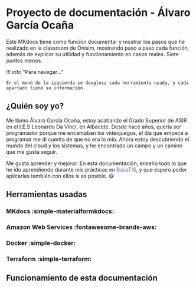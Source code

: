 # Proyecto de documentación - Álvaro García Ocaña
Este MKdocs tiene como función documentar y mostrar los pasos que he realizado en la classroom de Onisim, mostrando paso a paso cada función, además de explicar su utilidad y funcionamiento en casos reales. Siete puntos menos.

!!! info "Para navegar..."

    En el menú de la izquierda se desglosa cada herramienta usada, y cada apartado tiene su información.

## ¿Quién soy yo?
Me llamo Álvaro García Ocaña, estoy acabando el Grado Superior de ASIR en el I.E.S Leonardo Da Vinci, en Albacete. Desde hace años, quería ser programador porque me encantaban los videojuegos, el día que empecé a programar me di cuenta de que no era lo mío. Ahora estoy descubriendo el mundo del cloud y los sistemas, y he encontrado un campo y un camino que me gusta seguir.

Me gusta aprender y mejorar. En esta documentación, enseño todo lo que he ido aprendiendo durante mis prácticas en <span style="color: #9839ff;">BaseTIS</span>, y que espero poder aplicarlas también con ellos si es posible. :smiley:

## Herramientas usadas
### MKdocs :simple-materialformkdocs:

### Amazon Web Services :fontawesome-brands-aws:

### Docker :simple-docker:

### Terraform :simple-terraform:
## Funcionamiento de esta documentación